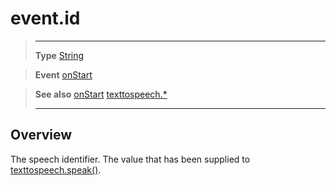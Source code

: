 # event.id

> --------------------- ------------------------------------------------------------------------------------------
> __Type__              [String](https://docs.coronalabs.com/api/type/String.html)

> __Event__             [onStart](/plugin/texttospeech/event/onStart/index.md)

> __See also__          [onStart](/plugin/texttospeech/event/onStart/index.md)
>						[texttospeech.*](/plugin/texttospeech/index.md)
> --------------------- ------------------------------------------------------------------------------------------

## Overview

The speech identifier. The value that has been supplied to [texttospeech.speak()](/plugin/texttospeech/speak.md).